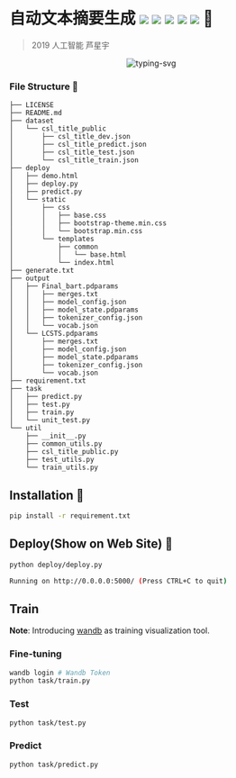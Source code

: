 # 自动文本摘要生成 ![](https://img.shields.io/badge/license-Apache--2.0-blue) ![](https://img.shields.io/badge/PaddlePaddle-v2.3.0-blue) ![](https://img.shields.io/badge/PaddleNLP-v2.0.0-blue) ![](https://img.shields.io/badge/Flask-v1.1.2-white) ![](https://img.shields.io/badge/BootStrap-v3.3.7-white) :tada:

> 2019 人工智能 芦星宇


<p align="center">
   <img src="https://readme-typing-svg.herokuapp.com?lines=%E5%9F%BA%E4%BA%8EBart%E9%A2%84%E8%AE%AD%E7%BB%83%E7%9A%84%E8%87%AA%E5%8A%A8%E6%96%87%E6%9C%AC%E6%91%98%E8%A6%81%E7%94%9F%E6%88%90" alt="typing-svg">
</p>


### File Structure :art:
```
├── LICENSE
├── README.md
├── dataset
│   └── csl_title_public
│       ├── csl_title_dev.json
│       ├── csl_title_predict.json
│       ├── csl_title_test.json
│       └── csl_title_train.json
├── deploy
│   ├── demo.html
│   ├── deploy.py
│   ├── predict.py
│   └── static
│       ├── css
│       │   ├── base.css
│       │   ├── bootstrap-theme.min.css
│       │   └── bootstrap.min.css
│       └── templates
│           ├── common
│           │   └── base.html
│           └── index.html
├── generate.txt
├── output
│   ├── Final_bart.pdparams
│   │   ├── merges.txt
│   │   ├── model_config.json
│   │   ├── model_state.pdparams
│   │   ├── tokenizer_config.json
│   │   └── vocab.json
│   └── LCSTS.pdparams
│       ├── merges.txt
│       ├── model_config.json
│       ├── model_state.pdparams
│       ├── tokenizer_config.json
│       └── vocab.json
├── requirement.txt
├── task
│   ├── predict.py
│   ├── test.py
│   ├── train.py
│   └── unit_test.py
└── util
    ├── __init__.py
    ├── common_utils.py
    ├── csl_title_public.py
    ├── test_utils.py
    └── train_utils.py
```



## Installation :beers:
```bash
pip install -r requirement.txt
```

## Deploy(Show on Web Site) :rocket:
```bash
python deploy/deploy.py

Running on http://0.0.0.0:5000/ (Press CTRL+C to quit)
```



## Train
**Note**: Introducing [wandb](https://wandb.ai/home) as training visualization tool.


### Fine-tuning
```bash
wandb login # Wandb Token
python task/train.py
```

### Test
```bash
python task/test.py
```

### Predict
```bash
python task/predict.py
```







